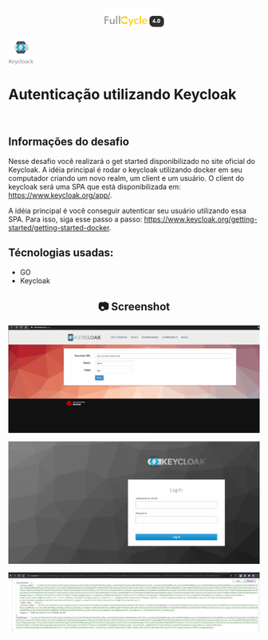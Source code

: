 <h1 align="center">
    <img width="120" height="40" src="https://github.com/trainningjava/Maratona-Full-Cycle-4.0/blob/master/public/assets/images/grupo_4378.png?raw=true">
</h1>

<img src="https://github.com/trainningjava/Maratona-Full-Cycle-4.0/blob/master/public/assets/images/keycloack.png?raw=true" alt="docker" width="50" height="50">
<h1>Autenticação utilizando Keycloak</h1>
<br />

 ## Informações do desafio
Nesse desafio você realizará o get started disponibilizado no site oficial do Keycloak. A idéia principal 
é rodar o keycloak utilizando docker em seu computador criando um novo realm, um client e um usuário. O 
client do keycloak será uma SPA que está disponibilizada em: https://www.keycloak.org/app/.

A idéia principal é você conseguir autenticar seu usuário utilizando essa SPA. Para isso, 
siga esse passo a passo: https://www.keycloak.org/getting-started/getting-started-docker.

## Técnologias usadas:

* GO
* Keycloak

<h2 align="center"> 📷 Screenshot </h2>
<p align="center">
<img width="600" src="https://github.com/trainningjava/Maratona-Full-Cycle-4.0/blob/master/public/assets/images/resultado/desafio2.gif?raw=true">
</p>

<p align="center">
<img width="600" src="https://github.com/trainningjava/Maratona-Full-Cycle-4.0/blob/master/public/assets/images/resultado/keycloak.gif?raw=true">
</p>

<p align="center">
<img width="600" src="https://github.com/trainningjava/Maratona-Full-Cycle-4.0/blob/master/public/assets/images/resultado/resultado.JPG?raw=true">
</p>

